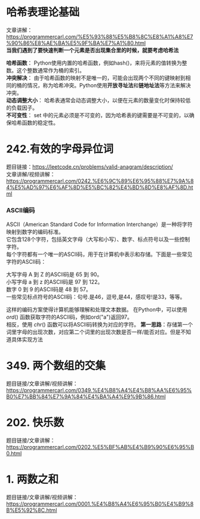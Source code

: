 # 哈希表理论基础 
文章讲解：https://programmercarl.com/%E5%93%88%E5%B8%8C%E8%A1%A8%E7%90%86%E8%AE%BA%E5%9F%BA%E7%A1%80.html  
**当我们遇到了要快速判断一个元素是否出现集合里的时候，就要考虑哈希法**  

**哈希函数**： Python使用内置的哈希函数，例如hash()，来将元素的值转换为整数。这个整数通常作为桶的索引。  
**冲突解决**： 由于哈希函数的映射不是唯一的，可能会出现两个不同的键映射到相同的桶的情况，称为哈希冲突。Python使用**开放寻址法**和**链地址法**等方法来解决冲突。  
**动态调整大小**： 哈希表通常会动态调整大小，以便在元素的数量变化时保持较低的负载因子。  
**不可变性**： set 中的元素必须是不可变的，因为哈希表的键需要是不可变的，以确保哈希函数的稳定性。  

# 242.有效的字母异位词
题目链接：https://leetcode.cn/problems/valid-anagram/description/  
文章讲解/视频讲解： https://programmercarl.com/0242.%E6%9C%89%E6%95%88%E7%9A%84%E5%AD%97%E6%AF%8D%E5%BC%82%E4%BD%8D%E8%AF%8D.html  
### ASCII编码
ASCII（American Standard Code for Information Interchange）是一种将字符映射到数字的编码标准。  
它包含128个字符，包括英文字母（大写和小写）、数字、标点符号以及一些控制字符。  
每个字符都有一个唯一的ASCII码，用于在计算机中表示和存储。下面是一些常见字符的ASCII码：  
    
大写字母 A 到 Z 的ASCII码是 65 到 90。  
小写字母 a 到 z 的ASCII码是 97 到 122。  
数字 0 到 9 的ASCII码是 48 到 57。  
一些常见标点符号的ASCII码：句号.是46，逗号,是44，感叹号!是33，等等。  
  
这样的编码方案使得计算机能够理解和处理文本数据。
在Python中，可以使用 $ord()$ 函数获取字符的ASCII码，例如ord("a")返回97。  
相反，使用 $chr()$ 函数可以将ASCII码转换为对应的字符。
**第一思路**：存储第一个词里字母的出现次数，对应第二个词里的出现次数是否一样/能否对应。但是不知道具体实现方法  



# 349. 两个数组的交集
题目链接/文章讲解/视频讲解：https://programmercarl.com/0349.%E4%B8%A4%E4%B8%AA%E6%95%B0%E7%BB%84%E7%9A%84%E4%BA%A4%E9%9B%86.html  

# 202. 快乐数
题目链接/文章讲解：https://programmercarl.com/0202.%E5%BF%AB%E4%B9%90%E6%95%B0.html    


# 1. 两数之和  
题目链接/文章讲解/视频讲解：https://programmercarl.com/0001.%E4%B8%A4%E6%95%B0%E4%B9%8B%E5%92%8C.html  


